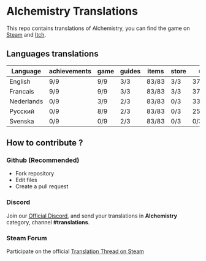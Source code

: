 # Alchemistry Translations

This repo contains translations of Alchemistry, you can find the game on [Steam](https://store.steampowered.com/app/1730540/Alchemistry/) and [Itch](https://elanis.itch.io/alchemistry).

## Languages translations

| Language   | achievements | game | guides | items | store | ui    |
|------------|--------------|------|--------|-------|-------|-------|
| English    | 9/9          | 9/9  | 3/3    | 83/83 | 3/3   | 37/37 |
| Francais   | 9/9          | 9/9  | 3/3    | 83/83 | 3/3   | 37/37 |
| Nederlands | 0/9          | 3/9  | 2/3    | 83/83 | 0/3   | 33/37 |
| Русский    | 0/9          | 8/9  | 2/3    | 83/83 | 0/3   | 25/37 |
| Svenska    | 0/9          | 0/9  | 2/3    | 83/83 | 0/3   |  0/37 |

## How to contribute ?

### Github (Recommended)

- Fork repository
- Edit files
- Create a pull request

### Discord

Join our [Official Discord](https://discord.gg/c8aARey), and send your translations in **Alchemistry** category, channel **#translations**.

### Steam Forum

Participate on the official [Translation Thread on Steam](https://steamcommunity.com/app/1730540/discussions/0/5250637856236335523/)